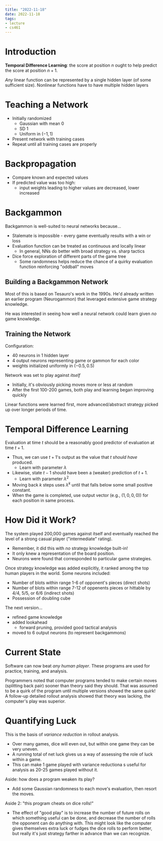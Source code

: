 ```yaml
---
title: "2022-11-18"
date: 2022-11-18
tags:
- lecture
- cs461
---
```


# Introduction

**Temporal Difference Learning**: the score at position $n$ ought to help predict the score at position $n+1$.

*Any* linear function can be represented by a single hidden layer (of some  sufficient size).
Nonlinear functions have to have multiple hidden layers

# Teaching a Network
* Initially randomized
	* Gaussian with mean 0
	* SD 1
	* Uniform in $(-1, 1)$
* Present network with training cases
* Repeat until all training cases are properly

# Backpropagation

* Compare known and expected values
* If predicted value was too high:
	* input weights leading to higher values are decreased, lower increased

# Backgammon

Backgammon is well-suited to neural networks because...
* Stalemate is impossible - every game eventually results with a win or loss
* Evaluation function can be treated as continuous and locally linear
	* In general, NNs do better with broad strategy vs. sharp tactics
* Dice force exploration of different parts of the game tree
	* Some randomness helps reduce the chance of a quirky evaluation function reinforcing "oddball" moves

## Building a Backgammon Network

Most of this is based on Tesauro's work in the 1990s. He'd already written an earlier program (Neurogammon) that leveraged extensive game strategy knowledge.

He was interested in seeing how well a neural network could learn given *no* game knowledge.

## Training the Network

Configuration:
* 40 neurons in 1 hidden layer
* 4 output neurons representing game or gammon for each color
* weights initialized uniformly in $(-0.5, 0.5)$

Network was set to play against *itself*
* Initially, it's obviously picking moves more or less at random
* After the first 100-200 games, both play and learning began improving quickly

Linear functions were learned first, more advanced/abstract strategy picked up over longer periods of time.

# Temporal Difference Learning

Evaluation at time $t$ should be a reasonably good predictor of evaluation at time $t+1$.
* Thus, we can use $t+1$'s output as the value that $t$ *should have* produced.
	* Learn with parameter $\lambda$
* Likewise, state $t-1$ should have been a (weaker) prediction of $t+1$.
	* Learn with parameter $\lambda^2$
* Moving back $k$ steps uses $\lambda^k$ until that falls below some small positive constant.
* When the game is completed, use output vector (e.g., $(1, 0, 0, 0)$) for each position in same process.

# How Did it Work?

The system played 200,000 games against itself and eventually reached the level of a strong casual player ("intermediate" rating).
* Remember, it did this with *no* strategy knowledge built-in!
* It only knew a representation of the board position.
* Neurons were found that corresponded to particular game strategies.

Once strategy knowledge was added explicitly, it ranked among the top human players in the world. Some neurons included:
* Number of blots within range 1-6 of opponent's pieces (direct shots)
* Number of blots within range 7-12 of oppenents pieces or hittable by 4/4, 5/5, or 6/6 (indirect shots)
* Possession of doubling cube

The next version...
* refined game knowledge
* added lookahead
	* forward pruning, provided good tactical analysis
* moved to 6 output neurons (to represent backgammons)

# Current State

Software can now beat *any human player*. These programs are used for practice, training, and analysis.

Programmers noted that computer programs tended to make certain moves (splitting back pair) sooner than theory said they should. That was assumed to be a quirk of the program until multiple versions showed the same quirk! A follow-up detailed rollout analysis showed that theory was lacking, the computer's play was superior.

# Quantifying Luck

This is the basis of *variance reduction* in rollout analysis.
* Over many games, dice will even out, but within one game they can be very uneven.
* A running total of net luck gives us a way of assessing the role of luck within a game.
* This can make 1 game played with variance reductiona s useful for analysis as 20-25 games played without it.

Aside: how does a program weaken its play?
* Add some Gaussian randomness to each move's evaluation, then resort the moves.

Aside 2: "this program cheats on dice rolls!"
* The effect of "good play" is to increase the number of future rolls on which something useful can be done, and decrease the number of rolls the opponent can do anything with. This might look like the computer gives themselves extra luck or fudges the dice rolls to perform better, but really it's just strategy farther in advance than we can recognize.